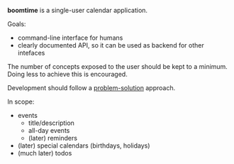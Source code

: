 **boomtime** is a single-user calendar application.

Goals:

* command-line interface for humans
* clearly documented API, so it can be used as backend for other intefaces

The number of concepts exposed to the user should be kept to a minimum. Doing
less to achieve this is encouraged.

Development should follow a [problem-solution][] approach.

In scope:

* events
    * title/description
    * all-day events
    * (later) reminders
* (later) special calendars (birthdays, holidays)
* (much later) todos

[problem-solution]: https://hintjens.gitbooks.io/scalable-c/content/chapter1.html#problem-what-do-we-do-next

